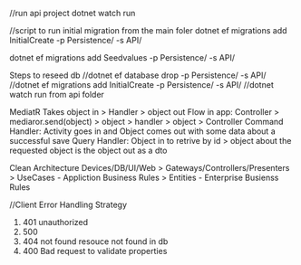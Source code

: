 //run api project
dotnet watch run

//script to run initial migration from the main foler
dotnet ef migrations add InitialCreate -p Persistence/ -s API/

 dotnet ef migrations add Seedvalues -p Persistence/ -s API/

Steps to reseed db
//dotnet ef database drop -p Persistence/ -s API/
//dotnet ef migrations add InitialCreate -p Persistence/ -s API/
//dotnet watch run from api folder


 MediatR
    Takes object in > Handler > object out
    Flow in app: Controller > mediaror.send(object) > object > handler > object > Controller
    Command Handler: Activity goes in and Object comes out with some data about a successful save 
    Query Handler: Object in to retrive by id > object about the requested object is the object out as a dto 

 Clean Architecture
 Devices/DB/UI/Web > Gateways/Controllers/Presenters > UseCases - Appliction Business Rules > Entities - Enterprise Busienss Rules

//Client Error Handling Strategy
1. 401 unauthorized 
2. 500 
3. 404 not found resouce not found in db
4. 400 Bad request to validate properties 